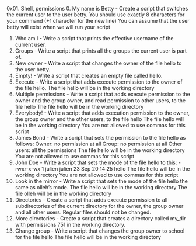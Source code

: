 0x01. Shell, permissions
0. My name is Betty - Create a script that switches the current user to the user betty.
You should use exactly 8 characters for your command (+1 character for the new line)
You can assume that the user betty will exist when we will run your script
1. Who am I - Write a script that prints the effective username of the current user.
2. Groups - Write a script that prints all the groups the current user is part of.
3. New owner - Write a script that changes the owner of the file hello to the user betty.
4. Empty! - Write a script that creates an empty file called hello.
5. Execute - Write a script that adds execute permission to the owner of the file hello.
The file hello will be in the working directory
6. Multiple permissions - Write a script that adds execute permission to the owner and the group owner, and read permission to other users, to the file hello
The file hello will be in the working directory
7. Everybody! - Write a script that adds execution permission to the owner, the group owner and the other users, to the file hello
The file hello will be in the working directory
You are not allowed to use commas for this script
8. James Bond - Write a script that sets the permission to the file hello as follows:
Owner: no permission at all
Group: no permission at all
Other users: all the permissions
The file hello will be in the working directory You are not allowed to use commas for this script
9. John Doe - Write a script that sets the mode of the file hello to this:
-rwxr-x-wx 1 julien julien 23 Sep 20 14:25 hello
The file hello will be in the working directory
You are not allowed to use commas for this script
10. Look in the mirror - Write a script that sets the mode of the file hello the same as olleh’s mode.
The file hello will be in the working directory
The file olleh will be in the working directory
11. Directories - Create a script that adds execute permission to all subdirectories of the current directory for the owner, the group owner and all other users.
Regular files should not be changed.
12. More directories - Create a script that creates a directory called my_dir with permissions 751 in the working directory.
13. Change group - Write a script that changes the group owner to school for the file hello
The file hello will be in the working directory

